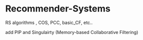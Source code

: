 # Recommender-Systems
RS algorithms , COS, PCC, basic_CF, etc..

add PIP and Singulairty (Memory-based Collaborative Filtering)
